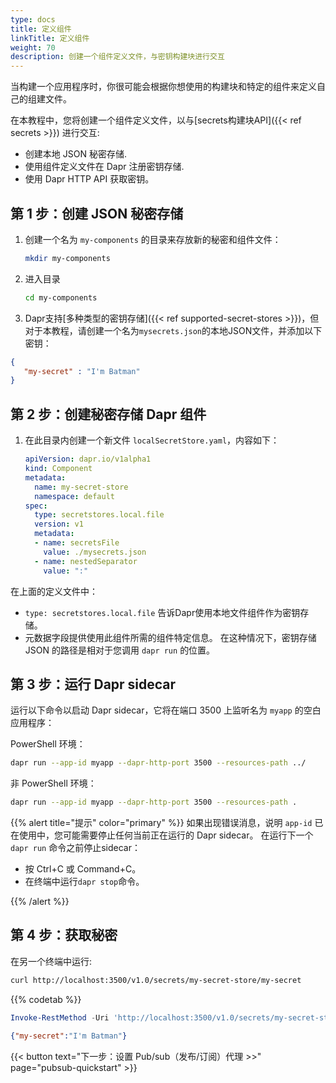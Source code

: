 ```yaml
---
type: docs
title: 定义组件
linkTitle: 定义组件
weight: 70
description: 创建一个组件定义文件，与密钥构建块进行交互
---
```


当构建一个应用程序时，你很可能会根据你想使用的构建块和特定的组件来定义自己的组建文件。

在本教程中，您将创建一个组件定义文件，以与[secrets构建块API]({{< ref secrets >}}) 进行交互:

- 创建本地 JSON 秘密存储.
- 使用组件定义文件在 Dapr 注册密钥存储.
- 使用 Dapr HTTP API 获取密钥。

## 第 1 步：创建 JSON 秘密存储

1. 创建一个名为 `my-components` 的目录来存放新的秘密和组件文件：

   ```bash
   mkdir my-components
   ```

2. 进入目录

   ```bash
   cd my-components
   ```

3. Dapr支持[多种类型的密钥存储]({{< ref supported-secret-stores >}})，但对于本教程，请创建一个名为`mysecrets.json`的本地JSON文件，并添加以下密钥：

```json
{
   "my-secret" : "I'm Batman"
}
```

## 第 2 步：创建秘密存储 Dapr 组件

1. 在此目录内创建一个新文件 `localSecretStore.yaml`，内容如下：

   ```yaml
   apiVersion: dapr.io/v1alpha1
   kind: Component
   metadata:
     name: my-secret-store
     namespace: default
   spec:
     type: secretstores.local.file
     version: v1
     metadata:
     - name: secretsFile
       value: ./mysecrets.json
     - name: nestedSeparator
       value: ":"
   ```

在上面的定义文件中：

- `type: secretstores.local.file` 告诉Dapr使用本地文件组件作为密钥存储。
- 元数据字段提供使用此组件所需的组件特定信息。 在这种情况下，密钥存储 JSON 的路径是相对于您调用 `dapr run` 的位置。

## 第 3 步：运行 Dapr sidecar

运行以下命令以启动 Dapr sidecar，它将在端口 3500 上监听名为 `myapp` 的空白应用程序：

PowerShell 环境：

```bash
dapr run --app-id myapp --dapr-http-port 3500 --resources-path ../
```

非 PowerShell 环境：

```bash
dapr run --app-id myapp --dapr-http-port 3500 --resources-path .
```

{{% alert title="提示" color="primary" %}}
如果出现错误消息，说明 `app-id` 已在使用中，您可能需要停止任何当前正在运行的 Dapr sidecar。 在运行下一个 `dapr run` 命令之前停止sidecar：

- 按 Ctrl+C 或 Command+C。
- 在终端中运行`dapr stop`命令。

{{% /alert %}}

## 第 4 步：获取秘密

在另一个终端中运行:



```bash
curl http://localhost:3500/v1.0/secrets/my-secret-store/my-secret
```



{{% codetab %}}

```powershell
Invoke-RestMethod -Uri 'http://localhost:3500/v1.0/secrets/my-secret-store/my-secret'
```





```json
{"my-secret":"I'm Batman"}
```

{{< button text="下一步：设置 Pub/sub（发布/订阅）代理 >>" page="pubsub-quickstart" >}}
